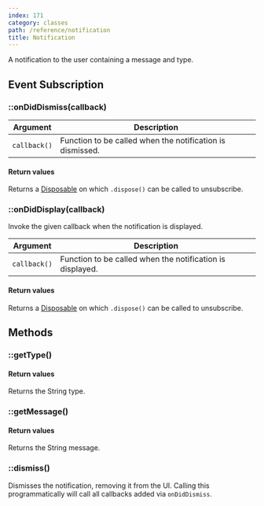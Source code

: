 ```yaml
---
index: 171
category: classes
path: /reference/notification
title: Notification
---
```


A notification to the user containing a message and type.

## Event Subscription

### ::onDidDismiss(callback)

| Argument | Description |
| -------- | ----------- |
| `callback()` | Function to be called when the notification is dismissed. |

#### Return values

Returns a [Disposable](/reference/disposable) on which `.dispose()` can be called to unsubscribe.

### ::onDidDisplay(callback)

Invoke the given callback when the notification is displayed.

| Argument | Description |
| -------- | ----------- |
| `callback()` | Function to be called when the notification is displayed. |

#### Return values

Returns a [Disposable](/reference/disposable) on which `.dispose()` can be called to unsubscribe.

## Methods

### ::getType()

#### Return values

Returns the String type.

### ::getMessage()

#### Return values

Returns the String message.

### ::dismiss()

Dismisses the notification, removing it from the UI. Calling this programmatically will call all callbacks added via `onDidDismiss`.
